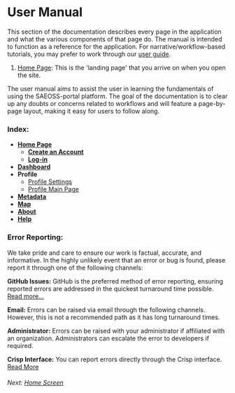 # User Manual

<!-- This is a manual for the user to be able to get a great understanding of what the platform does and how it works. Go into GREAT detail here. Guide entries should link to this -->

This section of the documentation describes every page in the application and
what the various components of that page do. The manual is intended to function
as a reference for the application. For narrative/workflow-based tutorials,
you may prefer to work through our [user guide](../guide/index.md).

1. [Home Page](home.md): This is the 'landing page' that you arrive on when you open the site.

The user manual aims to assist the user in learning the fundamentals of using the SAEOSS-portal platform. The goal of the documentation is to clear up any doubts or concerns related to workflows and will feature a page-by-page layout, making it easy for users to follow along.

### Index:
- [**Home Page**](./home.md)
  - [**Create an Account**](../guide/registering.md)
  - [**Log-in**](./home.md#login)
- [**Dashboard**](./dashboard.md)
- **Profile**
  - [Profile Settings](./profile_settings.md)
  - [Profile Main Page](./profile_page.md)
- [**Metadata**](./metadata.md)
- [**Map**](./map.md)
- [**About**](./about.md)
- [**Help**](./help.md)

### Error Reporting:
We take pride and care to ensure our work is factual, accurate, and informative. In the highly unlikely event that an error or bug is found, please report it through one of the following channels:

**GitHub Issues:** GitHub is the preferred method of error reporting, ensuring reported errors are addressed in the quickest turnaround time possible. [Read more...](opening_issues.md)

**Email:** Errors can be raised via email through the following channels. However, this is not a recommended path as it has long turnaround times.

<!-- We need permission to do this before implementing the mails

- info@kartoza.com
- example@sansa.com
- example@saeonn.com -->
**Administrator:** Errors can be raised with your administrator if affiliated with an organization. Administrators can escalate the error to developers if required.

**Crisp Interface:** You can report errors directly through the Crisp interface. [Read More](./home.md#crisp-interface)

###### Next: [Home Screen](./home.md)
